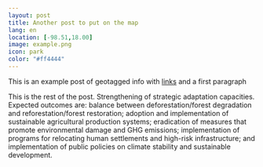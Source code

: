 ```yaml
--- 
layout: post 
title: Another post to put on the map
lang: en
location: [-98.51,18.00]
image: example.png
icon: park
color: "#ff4444"
--- 
```


<p>
	This is an example post of geotagged info with <a href="http://blogs.ei.columbia.edu/2012/06/26/mexicos-climate-change-law/">links</a> and a first paragraph
</p>
<p >
	This is the rest of the post. Strengthening of strategic adaptation capacities. Expected outcomes are: balance between deforestation/forest degradation and reforestation/forest restoration; adoption and implementation of sustainable agricultural production systems; eradication of measures that promote environmental damage and GHG emissions; implementation of programs for relocating human settlements and high-risk infrastructure; and implementation of public policies on climate stability and sustainable development.
</p>

